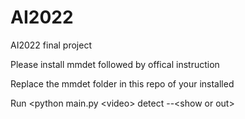 # AI2022
AI2022 final project

Please install mmdet followed by offical instruction

Replace the mmdet folder in this repo of your installed

Run <python main.py \<video\> detect --\<show or out\>
